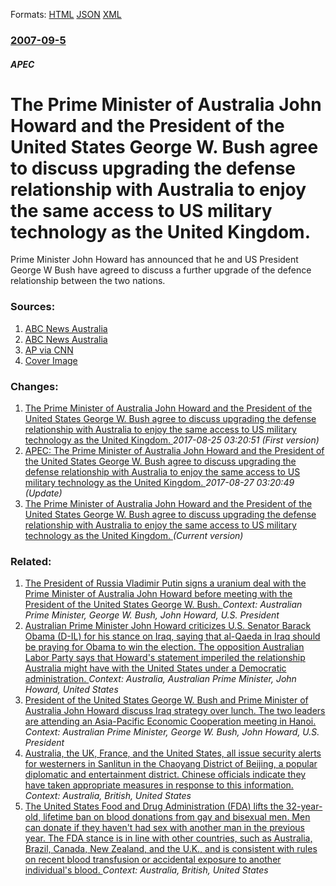 
Formats: [HTML](/news/2007/09/5/the-prime-minister-of-australia-john-howard-and-the-president-of-the-united-states-george-w-bush-agree-to-discuss-upgrading-the-defense-re.html)  [JSON](/news/2007/09/5/the-prime-minister-of-australia-john-howard-and-the-president-of-the-united-states-george-w-bush-agree-to-discuss-upgrading-the-defense-re.json)  [XML](/news/2007/09/5/the-prime-minister-of-australia-john-howard-and-the-president-of-the-united-states-george-w-bush-agree-to-discuss-upgrading-the-defense-re.xml)  

### [2007-09-5](/news/2007/09/5/index.md)

##### APEC
#  The Prime Minister of Australia John Howard and the President of the United States George W. Bush agree to discuss upgrading the defense relationship with Australia to enjoy the same access to US military technology as the United Kingdom. 

Prime Minister John Howard has announced that he and US President George W Bush have agreed to discuss a further upgrade of the defence relationship between the two nations.


### Sources:

1. [ABC News Australia](http://www.abc.net.au/news/stories/2007/09/05/2024611.htm)
2. [ABC News Australia](http://www.abc.net.au/news/stories/2007/09/05/2024977.htm)
3. [AP via CNN](http://edition.cnn.com/2007/POLITICS/09/04/bush.howard.ap/index.html?eref=rss_world)
3. [Cover Image](http://www.abc.net.au/news/image/661086-1x1-700x700.jpg)

### Changes:

1. [ The Prime Minister of Australia John Howard and the President of the United States George W. Bush agree to discuss upgrading the defense relationship with Australia to enjoy the same access to US military technology as the United Kingdom. ](/news/2007/09/5/the-prime-minister-of-australia-john-howard-and-the-president-of-the-united-states-george-w-bush-agree-to-discuss-upgrading-the-defense-r.md) _2017-08-25 03:20:51 (First version)_
2. [ APEC: The Prime Minister of Australia John Howard and the President of the United States George W. Bush agree to discuss upgrading the defense relationship with Australia to enjoy the same access to US military technology as the United Kingdom. ](/news/2007/09/5/apec-the-prime-minister-of-australia-john-howard-and-the-president-of-the-united-states-george-w-bush-agree-to-discuss-upgrading-the-defe.md) _2017-08-27 03:20:49 (Update)_
2. [ The Prime Minister of Australia John Howard and the President of the United States George W. Bush agree to discuss upgrading the defense relationship with Australia to enjoy the same access to US military technology as the United Kingdom. ](/news/2007/09/5/the-prime-minister-of-australia-john-howard-and-the-president-of-the-united-states-george-w-bush-agree-to-discuss-upgrading-the-defense-re.md) _(Current version)_

### Related:

1. [ The President of Russia Vladimir Putin signs a uranium deal with the Prime Minister of Australia John Howard before meeting with the President of the United States George W. Bush. ](/news/2007/09/7/the-president-of-russia-vladimir-putin-signs-a-uranium-deal-with-the-prime-minister-of-australia-john-howard-before-meeting-with-the-presid.md) _Context: Australian Prime Minister, George W. Bush, John Howard, U.S. President_
2. [ Australian Prime Minister John Howard criticizes U.S. Senator Barack Obama (D-IL) for his stance on Iraq, saying that al-Qaeda in Iraq should be praying for Obama to win the election. The opposition Australian Labor Party says that Howard's statement imperiled the relationship Australia might have with the United States under a Democratic administration. ](/news/2007/02/12/australian-prime-minister-john-howard-criticizes-u-s-senator-barack-obama-d-il-for-his-stance-on-iraq-saying-that-al-qaeda-in-iraq-shou.md) _Context: Australia, Australian Prime Minister, John Howard, United States_
3. [ President of the United States George W. Bush and Prime Minister of Australia John Howard discuss Iraq strategy over lunch. The two leaders are attending an Asia-Pacific Economic Cooperation meeting in Hanoi. ](/news/2006/11/17/president-of-the-united-states-george-w-bush-and-prime-minister-of-australia-john-howard-discuss-iraq-strategy-over-lunch-the-two-leaders.md) _Context: Australian Prime Minister, George W. Bush, John Howard, U.S. President_
4. [Australia, the UK, France, and the United States, all issue security alerts for westerners in Sanlitun in the Chaoyang District of Beijing, a popular diplomatic and entertainment district. Chinese officials indicate they have taken appropriate measures in response to this information. ](/news/2015/12/24/australia-the-uk-france-and-the-united-states-all-issue-security-alerts-for-westerners-in-sanlitun-in-the-chaoyang-district-of-beijing.md) _Context: Australia, British, United States_
5. [The United States Food and Drug Administration (FDA) lifts the 32-year-old, lifetime ban on blood donations from gay and bisexual men. Men can donate if they haven't had sex with another man in the previous year. The FDA stance is in line with other countries, such as Australia, Brazil, Canada, New Zealand, and the U.K., and is consistent with rules on recent blood transfusion or accidental exposure to another individual's blood. ](/news/2015/12/21/the-united-states-food-and-drug-administration-fda-lifts-the-32-year-old-lifetime-ban-on-blood-donations-from-gay-and-bisexual-men-men-c.md) _Context: Australia, British, United States_
